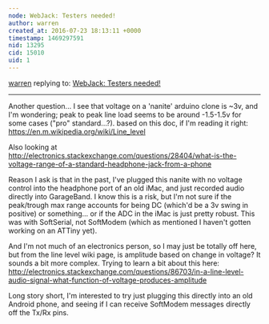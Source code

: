 ```yaml
---
node: WebJack: Testers needed!
author: warren
created_at: 2016-07-23 18:13:11 +0000
timestamp: 1469297591
nid: 13295
cid: 15010
uid: 1
---
```




[warren](../profile/warren) replying to: [WebJack: Testers needed!](../notes/rmeister/07-18-2016/webjack-testers-needed)

----
Another question... I see that voltage on a 'nanite' arduino clone is ~3v, and I'm wondering; peak to peak line load seems to be around -1.5-1.5v for some cases ("pro" standard...?). based on this doc, if I'm reading it right: https://en.m.wikipedia.org/wiki/Line_level 

Also looking at http://electronics.stackexchange.com/questions/28404/what-is-the-voltage-range-of-a-standard-headphone-jack-from-a-phone

Reason I ask is that in the past, I've plugged this nanite with no voltage control into the headphone port of an old iMac, and just recorded audio directly into GarageBand. I know this is a risk, but I'm not sure if the peak/trough max range accounts for being DC (which'd be a 3v swing in positive) or something... or if the ADC in the iMac is just pretty robust. This was with SoftSerial, not SoftModem (which as mentioned I haven't gotten working on an ATTiny yet). 

And I'm not much of an electronics person, so I may just be totally off here, but from the line level wiki page, is amplitude based on change in voltage? It sounds a bit more complex. Trying to learn a bit about this here: http://electronics.stackexchange.com/questions/86703/in-a-line-level-audio-signal-what-function-of-voltage-produces-amplitude 

Long story short, I'm interested to try just plugging this directly into an old Android phone, and seeing if I can receive SoftModem messages directly off the Tx/Rx pins. 